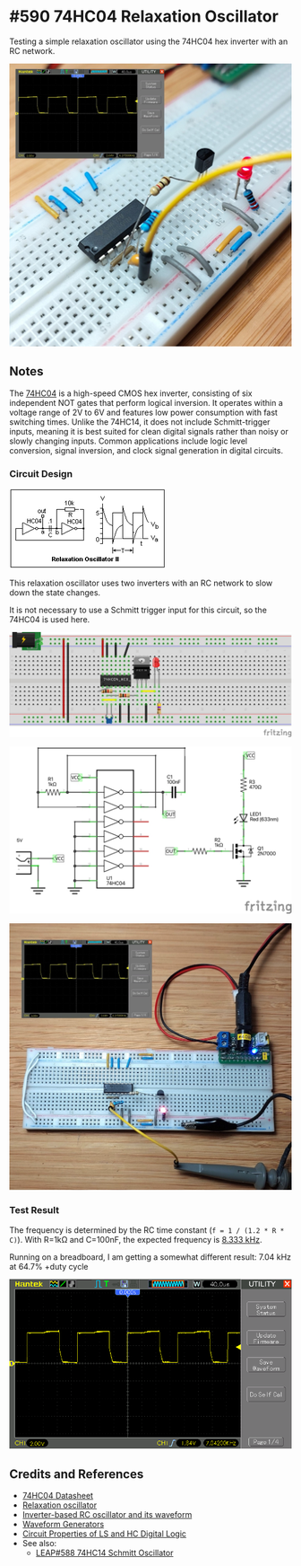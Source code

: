 # #590 74HC04 Relaxation Oscillator

Testing a simple relaxation oscillator using the 74HC04 hex inverter with an RC network.

![Build](./assets/RelaxationOscillator_build.jpg?raw=true)

## Notes

The [74HC04](https://www.futurlec.com/74HC/74HC04.shtml) is a high-speed CMOS hex inverter, consisting of six independent NOT gates that perform logical inversion. It operates within a voltage range of 2V to 6V and features low power consumption with fast switching times. Unlike the 74HC14, it does not include Schmitt-trigger inputs, meaning it is best suited for clean digital signals rather than noisy or slowly changing inputs. Common applications include logic level conversion, signal inversion, and clock signal generation in digital circuits.

### Circuit Design

[![circ131](./assets/circ131.gif)](https://mysite.du.edu/~etuttle/electron/elect13.htm)

This relaxation oscillator uses two inverters with an RC network to slow down the state changes.

It is not necessary to use a Schmitt trigger input for this circuit, so the 74HC04 is used here.

![bb](./assets/RelaxationOscillator_bb.jpg?raw=true)

![schematic](./assets/RelaxationOscillator_schematic.jpg?raw=true)

![bb_build](./assets/RelaxationOscillator_bb_build.jpg?raw=true)

### Test Result

The frequency is determined by the RC time constant (`f = 1 / (1.2 * R * C)`).
With R=1kΩ and C=100nF, the expected frequency is [8.333 kHz](https://www.wolframalpha.com/input?i=1%2F%281.2*1k%CE%A9*100nF%29).

Running on a breadboard, I am getting a somewhat different result: 7.04 kHz at 64.7% +duty cycle

![scope_1k_100n](./assets/scope_1k_100n.gif?raw=true)

## Credits and References

* [74HC04 Datasheet](https://www.futurlec.com/74HC/74HC04.shtml)
* [Relaxation oscillator](https://en.wikipedia.org/wiki/Relaxation_oscillator)
* [Inverter-based RC oscillator and its waveform](https://www.researchgate.net/figure/nverter-based-RC-oscillator-and-its-waveform_fig1_337297970)
* [Waveform Generators](https://www.electronics-tutorials.ws/waveforms/generators.html)
* [Circuit Properties of LS and HC Digital Logic](https://mysite.du.edu/~etuttle/electron/elect13.htm)
* See also:
    * [LEAP#588 74HC14 Schmitt Oscillator](https://leap.tardate.com/electronics101/74hc14/schmittoscillator/)
